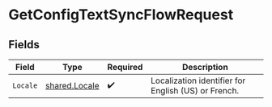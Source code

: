 # GetConfigTextSyncFlowRequest


## Fields

| Field                                                 | Type                                                  | Required                                              | Description                                           |
| ----------------------------------------------------- | ----------------------------------------------------- | ----------------------------------------------------- | ----------------------------------------------------- |
| `Locale`                                              | [shared.Locale](../../../pkg/models/shared/locale.md) | :heavy_check_mark:                                    | Localization identifier for English (US) or French.   |